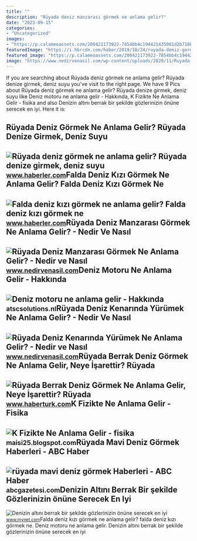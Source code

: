 ```yaml
---
title: ""
description: "Rüyada deniz manzarası görmek ne anlama gelir?"
date: "2023-09-15"
categories:
- "Uncategorized"
images:
- "https://p.calameoassets.com/200421173922-7854bb4c194421435081d2b710b41004/p1.jpg"
featuredImage: "https://i.hbrcdn.com/haber/2019/10/24/ruyada-deniz-gormek-ne-anlama-gelir-12559302_7528_amp.jpg"
featured_image: "https://p.calameoassets.com/200421173922-7854bb4c194421435081d2b710b41004/p1.jpg"
image: "https://www.nedirvenasil.com/wp-content/uploads/2020/11/Ruyada-Deniz-Manzarasi-Gormek.jpg"
---
```


If you are searching about Rüyada deniz görmek ne anlama gelir? Rüyada denize girmek, deniz suyu you've visit to the right page. We have 9 Pics about Rüyada deniz görmek ne anlama gelir? Rüyada denize girmek, deniz suyu like Deniz motoru ne anlama gelir - Hakkında, K Fizikte Ne Anlama Gelir - fisika and also Denizin altını berrak bir şekilde gözlerinizin önüne serecek en iyi. Here it is:

Rüyada Deniz Görmek Ne Anlama Gelir? Rüyada Denize Girmek, Deniz Suyu
---------------------------------------------------------------------

 ![Rüyada deniz görmek ne anlama gelir? Rüyada denize girmek, deniz suyu](https://i.hbrcdn.com/haber/2019/10/24/ruyada-deniz-gormek-ne-anlama-gelir-12559302_7528_amp.jpg) <small>www.haberler.com</small>Falda Deniz Kızı Görmek Ne Anlama Gelir? Falda Deniz Kızı Görmek Ne
-------------------------------------------------------------------

 ![Falda deniz kızı görmek ne anlama gelir? Falda deniz kızı görmek ne](https://i.hbrcdn.com/haber/2021/06/21/falda-deniz-kizi-gormek-ne-anlama-gelir-falda-14215578_5512_amp.jpg) <small>www.haberler.com</small>Rüyada Deniz Manzarası Görmek Ne Anlama Gelir? - Nedir Ve Nasıl
---------------------------------------------------------------

 ![Rüyada Deniz Manzarası Görmek Ne Anlama Gelir? - Nedir ve Nasıl](https://www.nedirvenasil.com/wp-content/uploads/2020/11/Ruyada-Deniz-Manzarasi-Gormek.jpg) <small>www.nedirvenasil.com</small>Deniz Motoru Ne Anlama Gelir - Hakkında
---------------------------------------

 ![Deniz motoru ne anlama gelir - Hakkında](https://foto.haberler.com/haber/2017/08/17/deniz-motoru-hirsizligina-3-gozalti-2-9942341_o.jpg) <small>atscsolutions.nl</small>Rüyada Deniz Kenarında Yürümek Ne Anlama Gelir? - Nedir Ve Nasıl
----------------------------------------------------------------

 ![Rüyada Deniz Kenarında Yürümek Ne Anlama Gelir? - Nedir ve Nasıl](https://www.nedirvenasil.com/wp-content/uploads/2020/11/Ruyada-Deniz-Kenarinda-Yurumek.png) <small>www.nedirvenasil.com</small>Rüyada Berrak Deniz Görmek Ne Anlama Gelir, Neye İşarettir? Rüyada
------------------------------------------------------------------

 ![Rüyada Berrak Deniz Görmek Ne Anlama Gelir, Neye İşarettir? Rüyada](https://im.haberturk.com/2022/09/14/ver1664632786/3520351_810x458.jpg) <small>www.haberturk.com</small>K Fizikte Ne Anlama Gelir - Fisika
----------------------------------

 ![K Fizikte Ne Anlama Gelir - fisika](https://p.calameoassets.com/200421173922-7854bb4c194421435081d2b710b41004/p1.jpg) <small>maisi25.blogspot.com</small>Rüyada Mavi Deniz Görmek Haberleri - ABC Haber
----------------------------------------------

 ![rüyada mavi deniz görmek Haberleri - ABC Haber](https://abcgazetesi.com/d/news/50450.jpg) <small>abcgazetesi.com</small>Denizin Altını Berrak Bir şekilde Gözlerinizin önüne Serecek En Iyi
-------------------------------------------------------------------

 ![Denizin altını berrak bir şekilde gözlerinizin önüne serecek en iyi](https://imgrosetta.mynet.com.tr/file/13909370/13909370-728xauto.jpg) <small>www.mynet.com</small>Falda deniz kızı görmek ne anlama gelir? falda deniz kızı görmek ne. Deniz motoru ne anlama gelir. Denizin altını berrak bir şekilde gözlerinizin önüne serecek en iyi
